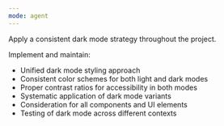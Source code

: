 ```yaml
---
mode: agent
---
```

Apply a consistent dark mode strategy throughout the project.

Implement and maintain:
- Unified dark mode styling approach
- Consistent color schemes for both light and dark modes
- Proper contrast ratios for accessibility in both modes
- Systematic application of dark mode variants
- Consideration for all components and UI elements
- Testing of dark mode across different contexts
